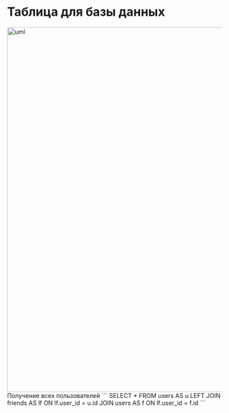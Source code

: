 # Таблица для базы данных

<img width="1166" height="852" alt="uml" src="https://github.com/user-attachments/assets/4ace3668-87d4-4979-a3ae-43829079a56c" />
<br />
Получение всех пользователей
```
SELECT *
FROM users AS u
LEFT JOIN friends AS lf ON lf.user_id = u.id
JOIN users AS f ON lf.user_id = f.id
```
